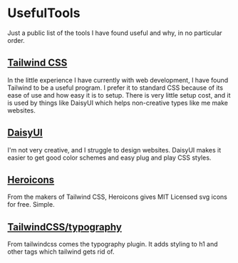 # UsefulTools
Just a public list of the tools I have found useful and why, in no particular order.

## [Tailwind CSS](https://tailwindcss.com) 
In the little experience I have currently with web development, I have found Tailwind to be a useful program. I prefer it to standard CSS because of its ease of use and how easy it is to setup. There is very little setup cost, and it is used by things like DaisyUI which helps non-creative types like me make websites.

## [DaisyUI](https://daisyui.com)
I'm not very creative, and I struggle to design websites. DaisyUI makes it easier to get good color schemes and easy plug and play CSS styles.

## [Heroicons](https://heroicons.com)
From the makers of Tailwind CSS, Heroicons gives MIT Licensed svg icons for free. Simple.

## [TailwindCSS/typography](https://tailwindcss.com/docs/typography-plugin)
From tailwindcss comes the typography plugin. It adds styling to h1 and other tags which tailwind gets rid of.